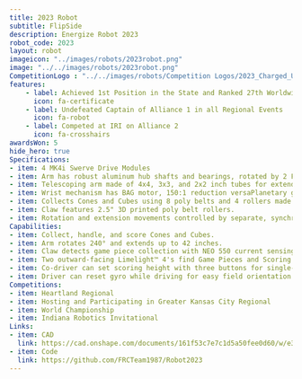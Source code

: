 ```yaml
---
title: 2023 Robot
subtitle: FlipSide 
description: Energize Robot 2023
robot_code: 2023
layout: robot
imageicon: "../images/robots/2023robot.png"
image: "../../images/robots/2023robot.png"
CompetitionLogo : "../../images/robots/Competition Logos/2023_Charged_Up.svg"
features:
    - label: Achieved 1st Position in the State and Ranked 27th Worldwide
      icon: fa-certificate
    - label: Undefeated Captain of Alliance 1 in all Regional Events
      icon: fa-robot
    - label: Competed at IRI on Alliance 2
      icon: fa-crosshairs
awardsWon: 5
hide_hero: true
Specifications:
- item: 4 MK4i Swerve Drive Modules
- item: Arm has robust aluminum hub shafts and bearings, rotated by 2 Falcon 500s with 139.5:1 reduction.
- item: Telescoping arm made of 4x4, 3x3, and 2x2 inch tubes for extended range.
- item: Wrist mechanism has BAG motor, 150:1 reduction versaPlanetary gearbox, and belt to reduce shock/loads.
- item: Collects Cones and Cubes using 8 poly belts and 4 rollers made of 2" compliant wheels.
- item: Claw features 2.5" 3D printed poly belt rollers.
- item: Rotation and extension movements controlled by separate, synchronized, closed loop trapezoidal motion profiles.
Capabilities:
- item: Collect, handle, and score Cones and Cubes.
- item: Arm rotates 240° and extends up to 42 inches.
- item: Claw detects game piece collection with NEO 550 current sensing and remembers if it's a cone or cube.
- item: Two outward-facing Limelight™ 4's find Game Pieces and Scoring locations during Autonomous for Auto Aligning.
- item: Co-driver can set scoring height with three buttons for single-button scoring.
- item: Driver can reset gyro while driving for easy field orientation with single button press.
Competitions:
- item: Heartland Regional
- item: Hosting and Participating in Greater Kansas City Regional
- item: World Championship
- item: Indiana Robotics Invitational
Links:
- item: CAD
  link: https://cad.onshape.com/documents/161f53c7e7c1d5a50fee0d60/w/e3abc8177a33b2a9d11c6c4c/e/e01990c9971fd2c87bd7c4a2?renderMode=0&uiState=64c04c93651fae04d82b37a3
- item: Code
  link: https://github.com/FRCTeam1987/Robot2023
---
```


